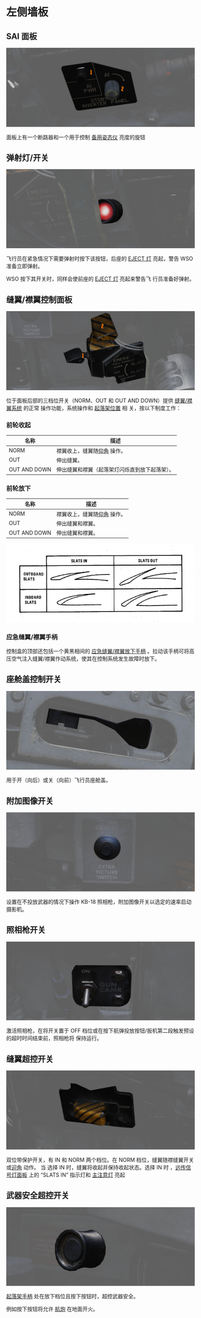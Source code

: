 # 左侧墙板

## SAI 面板

![sai_panel](../../../img/pilot_sai_panel.jpg)

面板上有一个断路器和一个用于控制
[备用姿态仪](../../pilot/flight_director_group.md#standby-attitude-indicator) 亮度的旋钮

## 弹射灯/开关

![PilEjectLight](../../../img/pilot_eject_light.jpg)

飞行员在紧急情况下需要弹射时按下该按钮，后座的
[EJECT 灯](../../../systems/emergency.md#eject-light) 亮起，警告 WSO 准备立即弹射。

WSO 按下其开关时，同样会使前座的 [EJECT 灯](../../../systems/emergency.md#eject-light) 亮起来警告飞
行员准备好弹射。

## 缝翼/襟翼控制面板

![FlapSlatPan](../../../img/pilot_slats_flaps_control_panel.jpg)

位于面板后部的三档位开关（NORM、OUT 和 OUT AND DOWN）提供
[缝翼/襟翼系统](../../../systems/flight_controls_gear/flight_controls.md#slats-flap-system) 的正常
操作功能，系统操作和 [起落架位置](../../../systems/flight_controls_gear/gear_ground_handling.md) 相
关，按以下制度工作：

### 前轮收起

| 名称         | 描述                                                                                                           |
| ------------ | -------------------------------------------------------------------------------------------------------------- |
| NORM         | 襟翼收上，缝翼随[仰角](../../../systems/flight_controls_gear/flight_controls.md#angle-of-attack-system) 操作。 |
| OUT          | 伸出缝翼。                                                                                                     |
| OUT AND DOWN | 伸出缝翼和襟翼（起落架灯闪烁直到放下起落架）。                                                                 |

### 前轮放下

| 名称         | 描述                                                                                                           |
| ------------ | -------------------------------------------------------------------------------------------------------------- |
| NORM         | 襟翼收上，缝翼随[仰角](../../../systems/flight_controls_gear/flight_controls.md#angle-of-attack-system) 操作。 |
| OUT          | 伸出缝翼和襟翼。                                                                                               |
| OUT AND DOWN | 伸出缝翼和襟翼。                                                                                               |

![SlatsRelative](../../../img/SlatsRelative.jpg)

### 应急缝翼/襟翼手柄

控制盒的顶部还包括一个黄黑相间的
[应急缝翼/襟翼放下手柄](../../../systems/flight_controls_gear/flight_controls.md#slats-flap-system)
。拉动该手柄可将高压空气注入缝翼/襟翼作动系统，使其在控制系统发生故障时放下。

## 座舱盖控制开关

![PilCanSel](../../../img/pilot_canopy_control_switch.jpg)

用于开（向后）或关（向前）飞行员座舱盖。

## 附加图像开关

![ExtraPic](../../../img/pilot_extra_picture_switch.jpg)

设置在不投放武器的情况下操作 KB-18 照相枪，附加图像开关以选定的速率启动摄影机。

## 照相枪开关

![Gun Camera Switch](../../../img/pilot_gun_camera_switch.jpg)

激活照相枪，在将开关置于 OFF 档位或在按下航弹投放按钮/扳机第二段触发预设的超时时间结束前，照相枪将
保持运行。

## 缝翼超控开关

![Slats Override Switch](../../../img/pilot_slats_override_switch.jpg)

双位带保护开关，有 IN 和 NORM 两个档位。在 NORM 档位，缝翼随襟缝翼开关
或[迎角](../../../systems/flight_controls_gear/flight_controls.md#angle-of-attack-system) 动作。 当
选择 IN 时，缝翼将收起并保持收起状态。选择 IN 时
，[远传信号灯面板](../../../systems/emergency.md#telelight-panel) 上的 “SLATS IN” 指示灯和
[主注意灯](../../../systems/emergency.md#master-caution) 亮起

## 武器安全超控开关

![Armament Safety Override Switch](../../../img/pilot_armament_override.jpg)

[起落架手柄](../../../systems/flight_controls_gear/gear_ground_handling.md#landing-gear-control-handle)
处在放下档位且按下按钮时，超控武器安全。

例如按下按钮将允许 [航炮](../../../stores/guns.md) 在地面开火。
